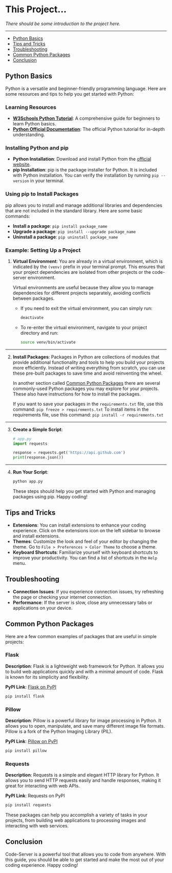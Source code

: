# This Project...

*There should be some introduction to the project here.*

*****

- [Python Basics](#python-basics)
- [Tips and Tricks](#tips-and-tricks)
- [Troubleshooting](#troubleshooting)
- [Common Python Packages](#common-python-packages)
- [Conclusion](#conclusion)

## Python Basics

Python is a versatile and beginner-friendly programming language. Here are some resources and tips to help you get started with Python:

### Learning Resources
- **[W3Schools Python Tutorial](https://www.w3schools.com/python/)**: A comprehensive guide for beginners to learn Python basics.
- **[Python Official Documentation](https://docs.python.org/3/tutorial/)**: The official Python tutorial for in-depth understanding.

### Installing Python and pip
- **Python Installation**: Download and install Python from the [official website](https://www.python.org/downloads/).
- **pip Installation**: pip is the package installer for Python. It is included with Python installation. You can verify the installation by running `pip --version` in your terminal.

### Using pip to Install Packages
pip allows you to install and manage additional libraries and dependencies that are not included in the standard library. Here are some basic commands:
- **Install a package**: `pip install package_name`
- **Upgrade a package**: `pip install --upgrade package_name`
- **Uninstall a package**: `pip uninstall package_name`

### Example: Setting Up a Project
1. **Virtual Environment**:
    You are already in a virtual environment, which is indicated by the `(venv)` prefix in your terminal prompt. This ensures that your project dependencies are isolated from other projects or the code-server environment.

    Virtual environments are useful because they allow you to manage dependencies for different projects separately, avoiding conflicts between packages.

    - If you need to exit the virtual environment, you can simply run:
        ```sh
        deactivate
        ```

    - To re-enter the virtual environment, navigate to your project directory and run:
        ```sh 
        source venv/bin/activate
        ```
****
2. **Install Packages**:
Packages in Python are collections of modules that provide additional functionality and tools to help you build your projects more efficiently. Instead of writing everything from scratch, you can use these pre-built packages to save time and avoid reinventing the wheel.

    In another section called [Common Python Packages](#common-python-packages) there are several commonly-used Python packages you may explore for your projects. These also have instructions for how to install the packages.

    If you want to save your packages in the `requirements.txt` file, use this command: `pip freeze > requirements.txt` To install items in the requirements file, use this command: `pip install -r requirements.txt`


*****
3. **Create a Simple Script**:
    ```python
    # app.py
    import requests

    response = requests.get('https://api.github.com')
    print(response.json())
    ```

*****
4. **Run Your Script**:
    ```sh
    python app.py
    ```

    These steps should help you get started with Python and managing packages using pip. Happy coding!

## Tips and Tricks

- **Extensions**: You can install extensions to enhance your coding experience. Click on the extensions icon on the left sidebar to browse and install extensions.
- **Themes**: Customize the look and feel of your editor by changing the theme. Go to `File > Preferences > Color Theme` to choose a theme.
- **Keyboard Shortcuts**: Familiarize yourself with keyboard shortcuts to improve your productivity. You can find a list of shortcuts in the `Help` menu.

## Troubleshooting

- **Connection Issues**: If you experience connection issues, try refreshing the page or checking your internet connection.
- **Performance**: If the server is slow, close any unnecessary tabs or applications on your device.


## Common Python Packages

  Here are a few common examples of packages that are useful in simple projects:

### Flask
**Description**: Flask is a lightweight web framework for Python. It allows you to build web applications quickly and with a minimal amount of code. Flask is known for its simplicity and flexibility.

**PyPI Link**: [Flask on PyPI](https://pypi.org/project/Flask/)

```sh
pip install flask
```

### Pillow

**Description**: Pillow is a powerful library for image processing in Python. It allows you to open, manipulate, and save many different image file formats. Pillow is a fork of the Python Imaging Library (PIL).

**PyPI Link**: [Pillow on PyPI](https://pypi.org/project/Pillow/)

```sh
pip install pillow
```

### Requests

**Description**: Requests is a simple and elegant HTTP library for Python. It allows you to send HTTP requests easily and handle responses, making it great for interacting with web APIs.
    
**PyPI Link**: Requests on PyPI

```sh
pip install requests
```

These packages can help you accomplish a variety of tasks in your projects, from building web applications to processing images and interacting with web services.


## Conclusion
Code-Server is a powerful tool that allows you to code from anywhere. With this guide, you should be able to get started and make the most out of your coding experience. Happy coding!

